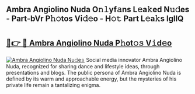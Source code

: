 ## Ambra Angiolino Nuda O𝚗𝚕yf𝚊ns L𝚎a𝚔ed N𝚞𝚍es - Part-bVr P𝚑𝚘tos Vi𝚍𝚎o - H𝚘𝚝 Part L𝚎a𝚔s lglIQ

# <h2><a href="http://kf7b44.oniu.top/?m=Ambra+Angiolino+Nuda">🔗👉 🔴 Ambra Angiolino Nuda P𝚑ot𝚘𝚜 V𝚒d𝚎o</a></h2>

[![Ambra Angiolino Nuda Nu𝚍e𝚜](https://i.imgur.com/0qMVB7G.gif)](http://kf7b44.oniu.top/?m=Ambra+Angiolino+Nuda)
Social media innovator Ambra Angiolino Nuda, recognized for sharing dance and lifestyle ideas, through presentations and blogs. The public persona of Ambra Angiolino Nuda is defined by its warm and approachable energy, but the mysteries of his private life remain a tantalizing enigma.  
